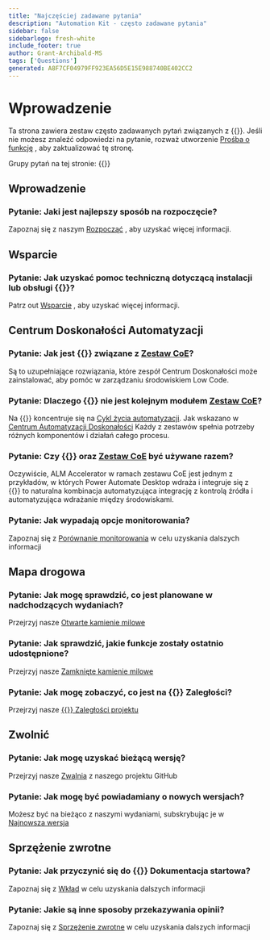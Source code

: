 ```yaml
---
title: "Najczęściej zadawane pytania"
description: "Automation Kit - często zadawane pytania"
sidebar: false
sidebarlogo: fresh-white
include_footer: true
author: Grant-Archibald-MS
tags: ['Questions']
generated: A8F7CF04979FF923EA56D5E15E988740BE402CC2
---
```


# Wprowadzenie

Ta strona zawiera zestaw często zadawanych pytań związanych z {{<product-name>}}. Jeśli nie możesz znaleźć odpowiedzi na pytanie, rozważ utworzenie [Prośba o funkcję](https://github.com/microsoft/powercat-automation-kit/issues/new/choose) , aby zaktualizować tę stronę.

Grupy pytań na tej stronie:
{{<toc>}}

## Wprowadzenie

### **Pytanie:** Jaki jest najlepszy sposób na rozpoczęcie?

Zapoznaj się z naszym [Rozpocząć](/pl/get-started) , aby uzyskać więcej informacji.

## Wsparcie

### **Pytanie:** Jak uzyskać pomoc techniczną dotyczącą instalacji lub obsługi {{<product-name>}}?

Patrz out [Wsparcie](/pl/support) , aby uzyskać więcej informacji.

## Centrum Doskonałości Automatyzacji

### **Pytanie:** Jak jest {{<product-name>}} związane z [Zestaw CoE](https://learn.microsoft.com/power-platform/guidance/coe/starter-kit)?

Są to uzupełniające rozwiązania, które zespół Centrum Doskonałości może zainstalować, aby pomóc w zarządzaniu środowiskiem Low Code.

### **Pytanie:** Dlaczego {{<product-name>}} nie jest kolejnym modułem [Zestaw CoE](https://learn.microsoft.com/power-platform/guidance/coe/starter-kit)?

Na {{<product-name>}} koncentruje się na [Cykl życia automatyzacji](https://learn.microsoft.com/power-automate/guidance/automation-kit/overview/automation-coe-strategy#automation-lifecycle). Jak wskazano w [Centrum Automatyzacji Doskonałości](https://learn.microsoft.com/power-automate/guidance/automation-kit/overview/automation-coe-strategy#automation-center-of-excellence) Każdy z zestawów spełnia potrzeby różnych komponentów i działań całego procesu.

### **Pytanie:** Czy {{<product-name>}} oraz [Zestaw CoE](https://learn.microsoft.com/power-platform/guidance/coe/starter-kit) być używane razem?

Oczywiście, ALM Accelerator w ramach zestawu CoE jest jednym z przykładów, w których Power Automate Desktop wdraża i integruje się z {{<product-name>}} to naturalna kombinacja automatyzująca integrację z kontrolą źródła i automatyzująca wdrażanie między środowiskami.

### **Pytanie:** Jak wypadają opcje monitorowania?

Zapoznaj się z [Porównanie monitorowania](/pl/monitoring-compare) w celu uzyskania dalszych informacji

## Mapa drogowa

### **Pytanie:** Jak mogę sprawdzić, co jest planowane w nadchodzących wydaniach?

Przejrzyj nasze [Otwarte kamienie milowe](https://github.com/microsoft/powercat-automation-kit/milestones?state=open)

### **Pytanie:** Jak sprawdzić, jakie funkcje zostały ostatnio udostępnione?

Przejrzyj nasze [Zamknięte kamienie milowe](https://github.com/microsoft/powercat-automation-kit/milestones?state=closed)

### **Pytanie:** Jak mogę zobaczyć, co jest na {{<product-name>}} Zaległości?

Przejrzyj nasze [{{<product-name>}} Zaległości projektu](https://aka.ms/ak4pp/backlog)

## Zwolnić

### **Pytanie:** Jak mogę uzyskać bieżącą wersję?

Przejrzyj nasze [Zwalnia](https://github.com/microsoft/powercat-automation-kit/releases) z naszego projektu GitHub

### **Pytanie:** Jak mogę być powiadamiany o nowych wersjach?

Możesz być na bieżąco z naszymi wydaniami, subskrybując je w [Najnowsza wersja](https://github.com/microsoft/powercat-automation-kit#latest-release)

## Sprzężenie zwrotne

### **Pytanie:** Jak przyczynić się do {{<product-name>}} Dokumentacja startowa?

Zapoznaj się z [Wkład](/pl/contribution) w celu uzyskania dalszych informacji

### **Pytanie:** Jakie są inne sposoby przekazywania opinii?

Zapoznaj się z [Sprzężenie zwrotne](/pl/contribution/feedback) w celu uzyskania dalszych informacji
